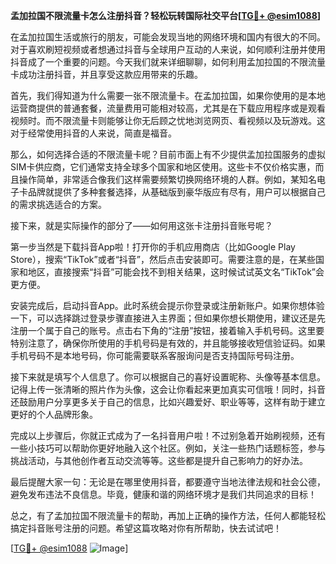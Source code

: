 **孟加拉国不限流量卡怎么注册抖音？轻松玩转国际社交平台[[TG💪+ @esim1088](https://t.me/s/esim1088)]**

在孟加拉国生活或旅行的朋友，可能会发现当地的网络环境和国内有很大的不同。对于喜欢刷短视频或者想通过抖音与全球用户互动的人来说，如何顺利注册并使用抖音成了一个重要的问题。今天我们就来详细聊聊，如何利用孟加拉国的不限流量卡成功注册抖音，并且享受这款应用带来的乐趣。

首先，我们得知道为什么需要一张不限流量卡。在孟加拉国，如果你使用的是本地运营商提供的普通套餐，流量费用可能相对较高，尤其是在下载应用程序或是观看视频时。而不限流量卡则能够让你无后顾之忧地浏览网页、看视频以及玩游戏。这对于经常使用抖音的人来说，简直是福音。

那么，如何选择合适的不限流量卡呢？目前市面上有不少提供孟加拉国服务的虚拟SIM卡供应商，它们通常支持全球多个国家和地区使用。这些卡不仅价格实惠，而且操作简单，非常适合像我们这样需要频繁切换网络环境的人群。例如，某知名电子卡品牌就提供了多种套餐选择，从基础版到豪华版应有尽有，用户可以根据自己的需求挑选适合的方案。

接下来，就是实际操作的部分了——如何用这张卡注册抖音账号呢？

第一步当然是下载抖音App啦！打开你的手机应用商店（比如Google Play Store），搜索“TikTok”或者“抖音”，然后点击安装即可。需要注意的是，在某些国家和地区，直接搜索“抖音”可能会找不到相关结果，这时候试试英文名“TikTok”会更方便。

安装完成后，启动抖音App。此时系统会提示你登录或注册新账户。如果你想体验一下，可以选择跳过登录步骤直接进入主界面；但如果你想长期使用，建议还是先注册一个属于自己的账号。点击右下角的“注册”按钮，接着输入手机号码。这里要特别注意了，确保你所使用的手机号码是有效的，并且能够接收短信验证码。如果手机号码不是本地号码，你可能需要联系客服询问是否支持国际号码注册。

接下来就是填写个人信息了。你可以根据自己的喜好设置昵称、头像等基本信息。记得上传一张清晰的照片作为头像，这会让你看起来更加真实可信哦！同时，抖音还鼓励用户分享更多关于自己的信息，比如兴趣爱好、职业等等，这样有助于建立更好的个人品牌形象。

完成以上步骤后，你就正式成为了一名抖音用户啦！不过别急着开始刷视频，还有一些小技巧可以帮助你更好地融入这个社区。例如，关注一些热门话题标签，参与挑战活动，与其他创作者互动交流等等。这些都是提升自己影响力的好办法。

最后提醒大家一句：无论是在哪里使用抖音，都要遵守当地法律法规和社会公德，避免发布违法不良信息。毕竟，健康和谐的网络环境才是我们共同追求的目标！

总之，有了孟加拉国不限流量卡的帮助，再加上正确的操作方法，任何人都能轻松搞定抖音账号注册的问题。希望这篇攻略对你有所帮助，快去试试吧！

[[TG💪+ @esim1088](https://t.me/s/esim1088) ![Image](https://i.postimg.cc/4NQfJmqS/Snipaste-2025-05-13-00-14-12.png)]